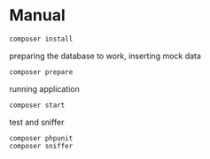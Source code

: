 # Manual

```bash
composer install
```

preparing the database to work, inserting mock data
```bash
composer prepare
```

running application
```bash
composer start
```

test and sniffer

```bash
composer phpunit
composer sniffer
```
